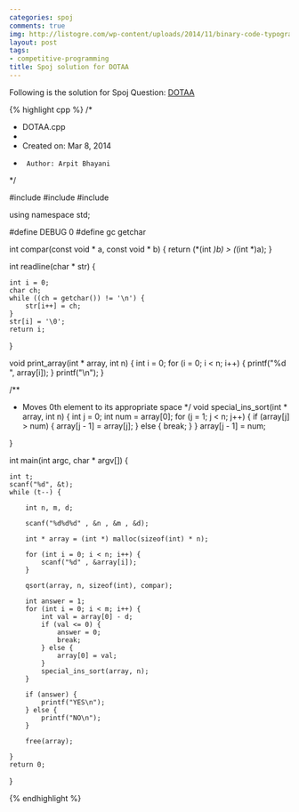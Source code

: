 ```yaml
---
categories: spoj
comments: true
img: http://listogre.com/wp-content/uploads/2014/11/binary-code-typography-hd-wallpaper-1920x1080-2619-672x372.png
layout: post
tags:
- competitive-programming
title: Spoj solution for DOTAA
---
```


Following is the solution for Spoj Question: [DOTAA](http://www.spoj.com/problems/DOTAA/)

{% highlight cpp %}
/*
 * DOTAA.cpp
 *
 *  Created on: Mar 8, 2014
 *      Author: Arpit Bhayani
 */

#include <cstdio>
#include <cstdlib>
#include <iostream>

using namespace std;

#define DEBUG 0
#define gc getchar

int compar(const void * a, const void * b) {
	return (*(int *)b) > (*(int *)a);
}

int readline(char * str) {

	int i = 0;
	char ch;
	while ((ch = getchar()) != '\n') {
		str[i++] = ch;
	}
	str[i] = '\0';
	return i;
}

void print_array(int * array, int n) {
	int i = 0;
	for (i = 0; i < n; i++) {
		printf("%d ", array[i]);
	}
	printf("\n");
}

/**
 * Moves 0th element to its appropriate space
 */
void special_ins_sort(int * array, int n) {
	int j = 0;
	int num = array[0];
	for (j = 1; j < n; j++) {
		if (array[j] > num) {
			array[j - 1] = array[j];
		} else {
			break;
		}
	}
	array[j - 1] = num;

}


int main(int argc, char * argv[]) {

	int t;
	scanf("%d", &t);
	while (t--) {

		int n, m, d;

		scanf("%d%d%d" , &n , &m , &d);

		int * array = (int *) malloc(sizeof(int) * n);

		for (int i = 0; i < n; i++) {
			scanf("%d" , &array[i]);
		}

		qsort(array, n, sizeof(int), compar);

		int answer = 1;
		for (int i = 0; i < m; i++) {
			int val = array[0] - d;
			if (val <= 0) {
				answer = 0;
				break;
			} else {
				array[0] = val;
			}
			special_ins_sort(array, n);
		}

		if (answer) {
			printf("YES\n");
		} else {
			printf("NO\n");
		}

		free(array);

	}
	return 0;
}

{% endhighlight %}